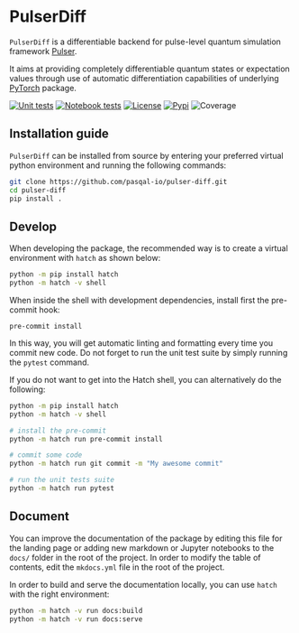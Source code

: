 # PulserDiff

`PulserDiff` is a differentiable backend for pulse-level quantum simulation framework [Pulser](https://github.com/pasqal-io/Pulser).

It aims at providing completely differentiable quantum states or expectation values through use of automatic differentiation capabilities of underlying [PyTorch](https://pytorch.org/) package.


[![Unit tests](https://github.com/pasqal-io/pulser-diff/actions/workflows/test.yml/badge.svg)](https://github.com/pasqal-io/pulser-diff/actions/workflows/test.yml)
[![Notebook tests](https://github.com/pasqal-io/pulser-diff/actions/workflows/test_notebooks.yml/badge.svg)](https://github.com/pasqal-io/pulser-diff/actions/workflows/test_notebooks.yml)
[![License](https://img.shields.io/badge/License-Apache_2.0-blue.svg)](https://opensource.org/licenses/Apache-2.0)
[![Pypi](https://badge.fury.io/py/pulser-diff.svg)](https://pypi.org/project/pulser-diff/)
![Coverage](https://img.shields.io/codecov/c/github/pasqal-io/pulser-diff?style=flat-square)


## Installation guide

`PulserDiff` can be installed from source by entering your preferred virtual python environment and running the following commands:

```bash
git clone https://github.com/pasqal-io/pulser-diff.git
cd pulser-diff
pip install .
```

## Develop

When developing the package, the recommended way is to create a virtual environment with `hatch` as shown below:

```bash
python -m pip install hatch
python -m hatch -v shell
```

When inside the shell with development dependencies, install first the pre-commit hook:
```
pre-commit install
```

In this way, you will get automatic linting and formatting every time you commit new code. Do not
forget to run the unit test suite by simply running the `pytest` command.

If you do not want to get into the Hatch shell, you can alternatively do the following:

```bash
python -m pip install hatch
python -m hatch -v shell

# install the pre-commit
python -m hatch run pre-commit install

# commit some code
python -m hatch run git commit -m "My awesome commit"

# run the unit tests suite
python -m hatch run pytest

```

## Document

You can improve the documentation of the package by editing this file for the landing page or adding new
markdown or Jupyter notebooks to the `docs/` folder in the root of the project. In order to modify the
table of contents, edit the `mkdocs.yml` file in the root of the project.

In order to build and serve the documentation locally, you can use `hatch` with the right environment:

```bash
python -m hatch -v run docs:build
python -m hatch -v run docs:serve
```
